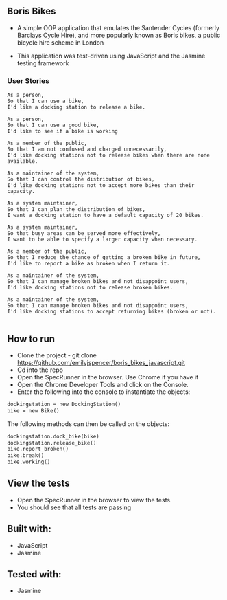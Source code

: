 ## Boris Bikes

* A simple OOP application that emulates the Santender Cycles (formerly Barclays Cycle Hire), and more popularly known as Boris bikes, a public bicycle hire scheme in London 

* This application was test-driven using JavaScript and the Jasmine testing framework


### User Stories

```
As a person,
So that I can use a bike,
I'd like a docking station to release a bike.

As a person,
So that I can use a good bike,
I'd like to see if a bike is working

As a member of the public,
So that I am not confused and charged unnecessarily,
I'd like docking stations not to release bikes when there are none available.

As a maintainer of the system,
So that I can control the distribution of bikes,
I'd like docking stations not to accept more bikes than their capacity.

As a system maintainer,
So that I can plan the distribution of bikes,
I want a docking station to have a default capacity of 20 bikes.

As a system maintainer,
So that busy areas can be served more effectively,
I want to be able to specify a larger capacity when necessary.

As a member of the public,
So that I reduce the chance of getting a broken bike in future,
I'd like to report a bike as broken when I return it.

As a maintainer of the system,
So that I can manage broken bikes and not disappoint users,
I'd like docking stations not to release broken bikes.

As a maintainer of the system,
So that I can manage broken bikes and not disappoint users,
I'd like docking stations to accept returning bikes (broken or not).


```
## How to run

* Clone the project - git clone https://github.com/emilyjspencer/boris_bikes_javascript.git
* Cd into the repo
* Open the SpecRunner in the browser. Use Chrome if you have it
* Open the Chrome Developer Tools and click on the Console.
* Enter the following into the console to instantiate the objects:

```html
dockingstation = new DockingStation()
bike = new Bike()
```
The following methods can then be called on the objects:
```html
dockingstation.dock_bike(bike)
dockingstation.release_bike()
bike.report_broken()
bike.break()
bike.working()
```


## View the tests

* Open the SpecRunner in the browser to view the tests. 
* You should see that all tests are passing 


## Built with:

* JavaScript
* Jasmine

## Tested with:

* Jasmine


